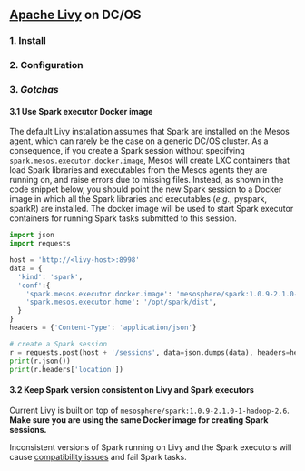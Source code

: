 
## [Apache Livy](https://livy.incubator.apache.org/) on DC/OS

### 1. Install
### 2. Configuration
### 3. *Gotchas*

#### 3.1 Use Spark executor Docker image
The default Livy installation assumes that Spark are installed on the Mesos agent, which can rarely be the case on a generic DC/OS cluster. As a consequence, if you create a Spark session without
specifying `spark.mesos.executor.docker.image`, Mesos will create LXC containers that load Spark libraries and executables from the Mesos agents they are running on, and raise errors due to missing
files. Instead, as shown in the code snippet below, you should point the new Spark session to a Docker image in which all the Spark libraries and executables (*e.g.*, pyspark, sparkR) are installed.
The docker image will be used to start Spark executor containers for running Spark tasks submitted to this session.

```python
import json
import requests

host = 'http://<livy-host>:8998'
data = {
  'kind': 'spark',
  'conf':{
    'spark.mesos.executor.docker.image': 'mesosphere/spark:1.0.9-2.1.0-1-hadoop-2.6',
    'spark.mesos.executor.home': '/opt/spark/dist',
  }
}
headers = {'Content-Type': 'application/json'}

# create a Spark session
r = requests.post(host + '/sessions', data=json.dumps(data), headers=headers)
print(r.json())
print(r.headers['location'])
```


#### 3.2 Keep Spark version consistent on Livy and Spark executors
Current Livy is built on top of `mesosphere/spark:1.0.9-2.1.0-1-hadoop-2.6`. **Make sure you are using the same Docker image for creating Spark sessions.**

Inconsistent versions of Spark running on Livy and the Spark executors will cause [compatibility issues](https://community.cloudera.com/t5/Advanced-Analytics-Apache-Spark/Spark-Standalone-error-local-class-incompatible-stream-classdesc/td-p/25909)
and fail Spark tasks.
